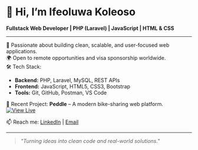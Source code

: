 # 👋 Hi, I’m Ifeoluwa Koleoso

**Fullstack Web Developer | PHP (Laravel) | JavaScript | HTML & CSS**

---

🌟 Passionate about building clean, scalable, and user-focused web applications.  
🌍 Open to remote opportunities and visa sponsorship worldwide.  
🛠️ Tech Stack:  
- **Backend:** PHP, Laravel, MySQL, REST APIs  
- **Frontend:** JavaScript, HTML5, CSS3, Bootstrap  
- **Tools:** Git, GitHub, Postman, VS Code  

🧩 Recent Project: **Peddle** – A modern bike-sharing web platform.  
[![View Live](https://img.shields.io/badge/View-Live-green?style=for-the-badge&logo=vercel)](https://www.stackedbyife.com/peddle/)

📫 Reach me: [LinkedIn](https://www.linkedin.com/in/ifeoluwa-koleoso-1602051b3) | [Email](mailto:ifeoluwakole@icloud.com)

---

> _"Turning ideas into clean code and real-world solutions."_

<!--
**stackedbyife/stackedbyife** is a ✨ _special_ ✨ repository because its `README.md` (this file) appears on your GitHub profile.

Here are some ideas to get you started:

- 🔭 I’m currently working on ...
- 🌱 I’m currently learning ...
- 👯 I’m looking to collaborate on ...
- 🤔 I’m looking for help with ...
- 💬 Ask me about ...
- 📫 How to reach me: ...
- 😄 Pronouns: ...
- ⚡ Fun fact: ...
-->
